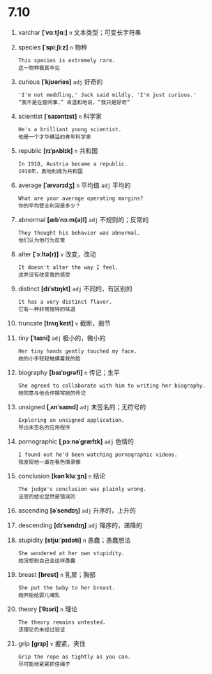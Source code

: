 # 7.10



1. varchar **[ˈvɑːtʃɑː]** `n` 文本类型；可变长字符串

2. species **[ˈspiːʃiːz]** `n` 物种
    ```
    This species is extremely rare.
    这一物种极其罕见
    ```

3. curious **[ˈkjʊəriəs]** `adj` 好奇的
    ```
    'I'm not meddling,' Jack said mildly, 'I'm just curious.'
    “我不是在管闲事，” 肯温和地说，“我只是好奇”
    ```

4. scientist **[ˈsaɪəntɪst]** `n` 科学家
    ```
    He's a brilliant young scientist.
    他是一个才华横溢的青年科学家
    ```

5. republic **[rɪˈpʌblɪk]** `n` 共和国
    ```
    In 1918, Austria became a republic.
    1918年，奥地利成为共和国
    ```

6. average **[ˈævərɪdʒ]** `n` 平均值 `adj` 平均的
    ```
    What are your average operating margins?
    你的平均营业利润是多少？
    ```

7. abnormal **[æbˈnɔːm(ə)l]** `adj` 不规则的；反常的
    ```
    They thought his behavior was abnormal.
    他们认为他行为反常
    ```

8. alter **[ˈɔːltə(r)]** `v` 改变，改动
    ```
    It doesn't alter the way I feel.
    这并没有改变我的感受
    ```

9. distinct **[dɪˈstɪŋkt]** `adj` 不同的，有区别的
    ```
    It has a very distinct flavor.
    它有一种非常独特的味道
    ```

10. truncate **[trʌŋˈkeɪt]** `v` 截断，删节

11. tiny **[ˈtaɪni]** `adj` 极小的，微小的
    ```
    Her tiny hands gently touched my face.
    她的小手轻轻触摸着我的脸
    ```

12. biography **[baɪˈɒɡrəfi]** `n` 传记；生平
    ```
    She agreed to collaborate with him to writing her biography.
    她同意与他合作撰写她的传记
    ```

13. unsigned **[ˌʌnˈsaɪnd]** `adj` 未签名的；无符号的
    ```
    Exploring an unsigned application.
    导出未签名的应用程序
    ```

14. pornographic **[ˌpɔːnəˈɡræfɪk]** `adj` 色情的
    ```
    I found out he'd been watching pornographic videos.
    我发现他一直在看色情录像
    ```

15. conclusion **[kənˈkluːʒn]** `n` 结论
    ```
    The judge's conclusion was plainly wrong.
    法官的结论显然是错误的
    ```

16. ascending **[əˈsendɪŋ]** `adj` 升序的，上升的

17. descending **[dɪˈsendɪŋ]** `adj` 降序的，递降的

18. stupidity **[stjuːˈpɪdəti]** `n` 愚蠢；愚蠢想法
    ```
    She wondered at her own stupidity.
    她没想到自己会这样愚蠢
    ```

19. breast **[brest]** `n` 乳房；胸部
    ```
    She put the baby to her breast.
    她开始给婴儿哺乳
    ```

20. theory **[ˈθɪəri]** `n` 理论
    ```
    The theory remains untested.
    该理论仍未经过验证
    ```

21. grip **[ɡrɪp]** `v` 握紧，夹住
    ```
    Grip the rope as tightly as you can.
    尽可能地紧紧抓住绳子
    ```
